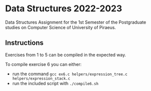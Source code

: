 # Data Structures 2022-2023

Data Structures Assignment for the 1st Semester of the Postgraduate studies on Computer Science of University of Piraeus.

## Instructions

Exercises from 1 to 5 can be compiled in the expected way.

To compile exercise 6 you can either:

- run the command `gcc ex6.c helpers/expression_tree.c helpers/expression_stack.c`
- run the included script with `./compile6.sh`
